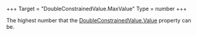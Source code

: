 +++
Target = "DoubleConstrainedValue.MaxValue"
Type = number
+++

The highest number that the [DoubleConstrainedValue.Value](https://developer.roblox.com/api-reference/property/DoubleConstrainedValue/Value) property can be.